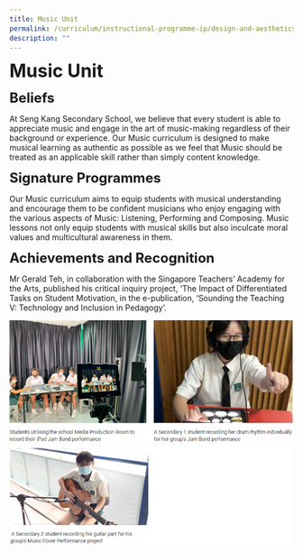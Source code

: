 ```yaml
---
title: Music Unit
permalink: /curriculum/instructional-programme-ip/design-and-aesthetics/music-unit/
description: ""
---
```




**<font size=6>Music Unit</font>**



**<font size=5>Beliefs</font>**

At Seng Kang Secondary School, we believe that every student is able to appreciate music and engage in the art of music-making regardless of their background or experience. Our Music curriculum is designed to make musical learning as authentic as possible as we feel that Music should be treated as an applicable skill rather than simply content knowledge.

**<font size=5>Signature Programmes</font>**

Our Music curriculum aims to equip students with musical understanding and encourage them to be confident musicians who enjoy engaging with the various aspects of Music: Listening, Performing and Composing. Music lessons not only equip students with musical skills but also inculcate moral values and multicultural awareness in them.  
  
**<font size=5>Achievements and Recognition</font>**

Mr Gerald Teh, in collaboration with the Singapore Teachers’ Academy for the Arts, published his critical inquiry project, ‘The Impact of Differentiated Tasks on Student Motivation, in the e-publication, ‘Sounding the Teaching V: Technology and Inclusion in Pedagogy’.

![](/images/Curriculum/Music%201.png)
![](/images/Curriculum/Music%202.png)